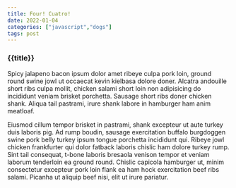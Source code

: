 ```yaml
---
title: Four! Cuatro!
date: 2022-01-04
categories: ["javascript","dogs"]
tags: post
---
```

### {{title}}

Spicy jalapeno bacon ipsum dolor amet ribeye culpa pork loin, ground round swine jowl ut occaecat kevin kielbasa dolore doner. Alcatra andouille short ribs culpa mollit, chicken salami short loin non adipisicing do incididunt veniam brisket porchetta. Sausage short ribs doner chicken shank. Aliqua tail pastrami, irure shank labore in hamburger ham anim meatloaf.

Eiusmod cillum tempor brisket in pastrami, shank excepteur ut aute turkey duis laboris pig. Ad rump boudin, sausage exercitation buffalo burgdoggen swine pork belly turkey ipsum tongue porchetta incididunt qui. Ribeye jowl chicken frankfurter qui dolor fatback laboris chislic ham dolore turkey rump. Sint tail consequat, t-bone laboris bresaola venison tempor et veniam laborum tenderloin ea ground round. Chislic capicola hamburger ut, minim consectetur excepteur pork loin flank ea ham hock exercitation beef ribs salami. Picanha ut aliquip beef nisi, elit ut irure pariatur.